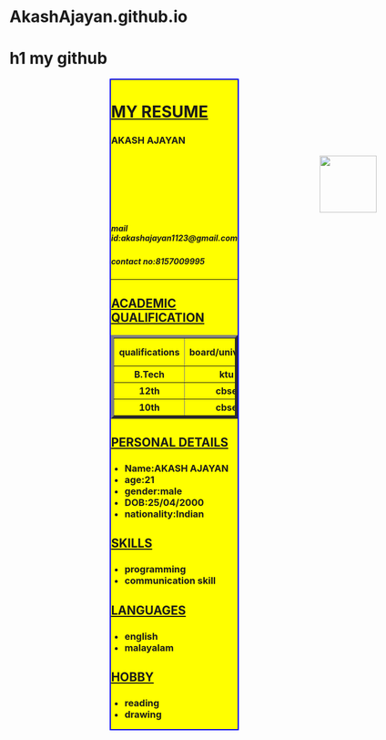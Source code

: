 # AkashAjayan.github.io
# h1 my github
<!DOCTYPE html>
<html>
<head>
<title>MY RESUME</title>
</head> 
<style>
 div{
     margin-left: 35%;
     margin-right: 20%;
     border: 2px solid blue;
     background-color: yellow;
    }
 img{
     padding-left: 30%;
    }
 h2{
    text-align: centre;
    color:blue
    font-family:tahoma
   } 
 h4{
    text-align: centre;
    color:violet
    font-family:tahoma
</style>
<body>
<div style="border:5px solid #0f0e0e border color:red">
<centre>
<h1>
<u> MY RESUME</u>
</h1>
</centre>


<h3>AKASH AJAYAN</h3>
<img src="d.jpg"width=100 height=100 hspace=300 allign=right>
<h5>mail id:akashajayan1123@gmail.com</h5>
<h5>contact no:8157009995</h5><hr>


<h2>
<u>ACADEMIC QUALIFICATION</u>
</h2>
<table border=5 border colour="blue" width=100>
<tr>
          <th>qualifications</th>
          <th>board/university</th>
          <th>school/college</th>
          <th>year of passing</th>
          <th>marks</th>
</tr>
<tr>
          <th>B.Tech</th>
          <th>ktu</th>
          <th>CETKR</th>
          <th>2022</th>
          <th>nil</th>
</tr>
<tr>
          <th>12th</th>
          <th>cbse</th>
          <th>kv</th>
          <th>2018</th>
          <th>85</th>
</tr>
<tr>
          <th>10th</th>
          <th>cbse</th>
          <th>kv</th>
          <th>2016</th>
          <th>98</th> 
</tr>
</table>
<h2>
<u>PERSONAL DETAILS</u>
</h2>
<ul>
         <b>
         <h3>
         <li>Name:AKASH AJAYAN
         <li>age:21
         <li>gender:male
         <li>DOB:25/04/2000
         <li>nationality:Indian</li>
</ul>
<h2>
<u>SKILLS</u>
</h2>

<ul>
          <h3>
          <b>
          <li>programming
          <li>communication skill</li>
</ul>
<h2>
<u>LANGUAGES</u>
</h2>

<ul>
           <h3>
           <b>
           <li>english
           <li>malayalam</li>
</ul>
<h2>
<u>HOBBY</u>
</h2>

<ul>
           <h3>
           <b>
           <li>reading
           <li>drawing</li>
</ul>
</body>
</html>


